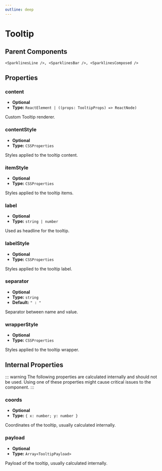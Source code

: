 ```yaml
---
outline: deep
---
```


# Tooltip

## Parent Components

`<SparklinesLine />, <SparklinesBar />, <SparklinesComposed />`

## Properties

### content

- **Optional**
- **Type:** `ReactElement | ((props: TooltipProps) => ReactNode)`

Custom Tooltip renderer.

### contentStyle

- **Optional**
- **Type:** `CSSProperties`

Styles applied to the tooltip content.

### itemStyle

- **Optional**
- **Type:** `CSSProperties`

Styles applied to the tooltip items.

### label

- **Optional**
- **Type:** `string | number`

Used as headline for the tooltip.

### labelStyle

- **Optional**
- **Type:** `CSSProperties`

Styles applied to the tooltip label.

### separator

- **Optional**
- **Type:** `string`
- **Default:** `" : "`

Separator between name and value.

### wrapperStyle

- **Optional**
- **Type:** `CSSProperties`

Styles applied to the tooltip wrapper.

## Internal Properties

::: warning
The following properties are calculated internally and should not be used. Using one of these properties might cause
critical issues to the component.
:::

### coords

- **Optional**
- **Type:** `{ x: number; y: number }`

Coordinates of the tooltip, usually calculated internally.

### payload

- **Optional**
- **Type:** `Array<TooltipPayload>`

Payload of the tooltip, usually calculated internally.